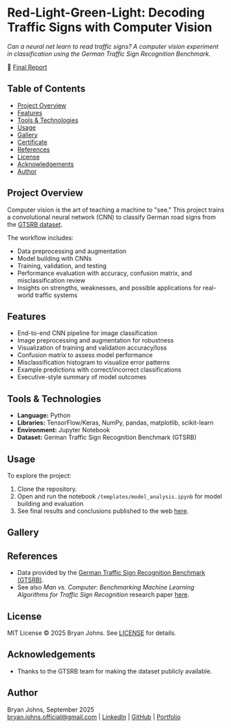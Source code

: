 # Red-Light-Green-Light: Decoding Traffic Signs with Computer Vision

*Can a neural net learn to read traffic signs? A computer vision experiment in classification using the German Traffic Sign Recognition Benchmark.*

🔗 [Final Report](https://johbry17.github.io/Red-Light-Green-Light/)  

## Table of Contents  
- [Project Overview](#project-overview)
- [Features](#features)
- [Tools & Technologies](#tools--technologies)
- [Usage](#usage)
- [Gallery](#gallery)
- [Certificate](#certificate)
- [References](#references)
- [License](#license)
- [Acknowledgements](#acknowledgements)
- [Author](#author)

## Project Overview  
Computer vision is the art of teaching a machine to "see." This project trains a convolutional neural network (CNN) to classify German road signs from the [GTSRB dataset](https://benchmark.ini.rub.de/gtsrb_news.html).  

The workflow includes:  
- Data preprocessing and augmentation  
- Model building with CNNs  
- Training, validation, and testing  
- Performance evaluation with accuracy, confusion matrix, and misclassification review  
- Insights on strengths, weaknesses, and possible applications for real-world traffic systems  

## Features  
- End-to-end CNN pipeline for image classification  
- Image preprocessing and augmentation for robustness  
- Visualization of training and validation accuracy/loss  
- Confusion matrix to assess model performance  
 - Misclassification histogram to visualize error patterns 
- Example predictions with correct/incorrect classifications  
- Executive-style summary of model outcomes  

## Tools & Technologies  
- **Language:** Python  
- **Libraries:** TensorFlow/Keras, NumPy, pandas, matplotlib, scikit-learn  
- **Environment:** Jupyter Notebook  
- **Dataset:** German Traffic Sign Recognition Benchmark (GTSRB)  

## Usage  
To explore the project:  
1. Clone the repository.  
2. Open and run the notebook `/templates/model_analysis.ipynb` for model building and evaluation  
3. See final results and conclusions published to the web [here](https://johbry17.github.io/Red-Light-Green-Light/).  

## Gallery  

## References  
- Data provided by the [German Traffic Sign Recognition Benchmark (GTSRB)](https://benchmark.ini.rub.de/gtsrb_dataset.html).  
- See also _Man vs. Computer: Benchmarking Machine Learning Algorithms for Traffic Sign Recognition_ research paper [here](https://www.sciencedirect.com/science/article/abs/pii/S0893608012000457?via%3Dihub).  

## License  
MIT License © 2025 Bryan Johns. See [LICENSE](LICENSE) for details.  

## Acknowledgements  
- Thanks to the GTSRB team for making the dataset publicly available.  

## Author  
Bryan Johns, September 2025  
[bryan.johns.official@gmail.com](mailto:bryan.johns.official@gmail.com) | [LinkedIn](https://www.linkedin.com/in/b-johns/) | [GitHub](https://github.com/johbry17) | [Portfolio](https://johbry17.github.io/portfolio/index.html)
 

